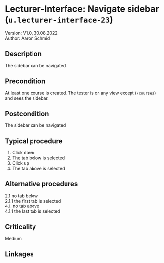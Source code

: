 # Lecturer-Interface: Navigate sidebar (`u.lecturer-interface-23`)


Version: V1.0, 30.08.2022 \
Author: Aaron Schmid

## Description

The sidebar can be navigated.

## Precondition

At least one course is created. 
The tester is on any view except (`/courses`) and sees the sidebar.

## Postcondition

The sidebar can be navigated

## Typical procedure

1. Click <kbd>down</kbd>
2. The tab below is selected
3. Click <kbd>up</kbd>
4. The tab above is selected

## Alternative procedures

2.1 no tab below \
2.1.1 the first tab is selected \
4.1. no tab above \
4.1.1 the last tab is selected

## Criticality

Medium

## Linkages

